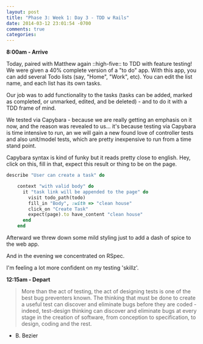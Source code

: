 ```yaml
---
layout: post
title: "Phase 3: Week 1: Day 3 - TDD w Rails"
date: 2014-03-12 23:01:54 -0700
comments: true
categories: 
---
```


**8:00am - Arrive**

Today, paired with Matthew again ::high-five:: to TDD with feature testing! We were given a 40% complete version of a "to do" app. With this app, you can add several Todo lists (say, "Home", "Work", etc). You can edit the list name, and each list has its own tasks.

Our job was to add functionality to the tasks (tasks can be added, marked as completed, or unmarked, edited, and be deleted) - and to do it with a TDD frame of mind.

We tested via Capybara - because we are really getting an emphasis on it now, and the reason was revealed to us... it's because testing via Capybara is time intensive to run, an we will gain a new found love of controller tests and also unit/model tests, which are pretty inexpensive to run from a time stand point.

Capybara syntax is kind of funky but it reads pretty close to english. Hey, click on this, fill in that, expect this result or thing to be on the page.

```ruby spec/features/tasks_spec.rb
describe "User can create a task" do

    context "with valid body" do
      it "task link will be appended to the page" do
        visit todo_path(todo)
        fill_in "Body", :with => "clean house"
        click_on "Create Task"
        expect(page).to have_content "clean house"
      end
    end
```

Afterward we threw down some mild styling just to add a dash of spice to the web app.

And in the evening we concentrated on RSpec.

I'm feeling a lot more confident on my testing 'skillz'.


**12:15am - Depart**


>More than the act of testing, the act of designing tests is one of the best bug preventers known. The thinking that must be done to create a useful test can discover and eliminate bugs before they are coded - indeed, test-design thinking can discover and eliminate bugs at every stage in the creation of software, from conception to specification, to design, coding and the rest.  
- B. Bezier

